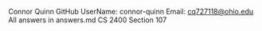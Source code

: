 Connor Quinn
GitHub UserName: connor-quinn
Email: cq727118@ohio.edu
All answers in answers.md
CS 2400 Section 107
